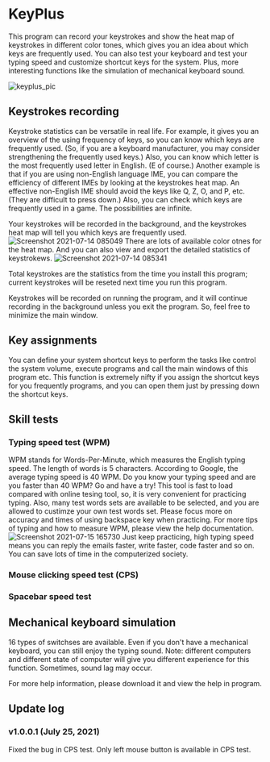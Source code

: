 # KeyPlus
This program can record your keystrokes and show the heat map of keystrokes in different color tones, which gives you an idea about which keys are frequently used. You can also test your keyboard and test your typing speed and customize shortcut keys for the system. Plus, more interesting functions like the simulation of mechanical keyboard sound.

![keyplus_pic](https://user-images.githubusercontent.com/20595289/125753803-26137406-3ec8-4bee-b178-e24e892602cf.png)

## Keystrokes recording
Keystroke statistics can be versatile in real life. For example, it gives you an overview of the using frequency of keys, so you can know which keys are frequently used. (So, if you are a keyboard manufacturer, you may consider strengthening the frequently used keys.) Also, you can know which letter is the most frequently used letter in English. (E of course.) Another example is that if you are using non-English language IME, you can compare the efficiency of different IMEs by looking at the keystrokes heat map. An effective non-English IME should avoid the keys like Q, Z, O, and P, etc. (They are difficult to press down.) Also, you can check which keys are frequently used in a game. The possibilities are infinite. 

Your keystrokes will be recorded in the background, and the keystrokes heat map will tell you which keys are frequently used.
![Screenshot 2021-07-14 085049](https://user-images.githubusercontent.com/20595289/125543580-ed971ba7-a6a0-46de-8528-56b5be55ff91.png)
There are lots of available color otnes for the heat map. And you can also view and export the detailed statistics of keystrokews.
![Screenshot 2021-07-14 085341](https://user-images.githubusercontent.com/20595289/125543790-ec763272-1767-424c-b341-8890578377b4.png)

Total keystrokes are the statistics from the time you install this program; current keystrokes will be reseted next time you run this program.

Keystrokes will be recorded on running the program, and it will continue recording in the background unless you exit the program. So, feel free to minimize the main window.

## Key assignments
You can define your system shortcut keys to perform the tasks like control the system volume, execute programs and call the main windows of this program etc. This function is extremely nifty if you assign the shortcut keys for you frequently programs, and you can open them just by pressing down the shortcut keys.

## Skill tests
### Typing speed test (WPM)
WPM stands for Words-Per-Minute, which measures the English typing speed. The length of words is 5 characters. According to Google, the average typing speed is 40 WPM. Do you know your typing speed and are you faster than 40 WPM? Go and have a try! This tool is fast to load compared with online tesing tool, so, it is very convenient for practicing typing. Also, many test words sets are available to be selected, and you are allowed to custimze your own test words set. Please focus more on accuracy and times of using backspace key when practicing. For more tips of typing and how to measure WPM, please view the help documentation.
![Screenshot 2021-07-15 165730](https://user-images.githubusercontent.com/20595289/125760232-6d05b452-2755-4c0f-b6a6-9aad0e3d08ee.png)
Just keep practicing, high typing speed means you can reply the emails faster, write faster, code faster and so on. You can save lots of time in the computerized society.
### Mouse clicking speed test (CPS)
### Spacebar speed test

## Mechanical keyboard simulation
16 types of switchses are available. Even if you don't have a mechanical keyboard, you can still enjoy the typing sound.
Note: different computers and different state of computer will give you different experience for this function. Sometimes, sound lag may occur.

For more help information, please download it and view the help in program.

## Update log
### v1.0.0.1 (July 25, 2021)
Fixed the bug in CPS test. Only left mouse button is available in CPS test.
